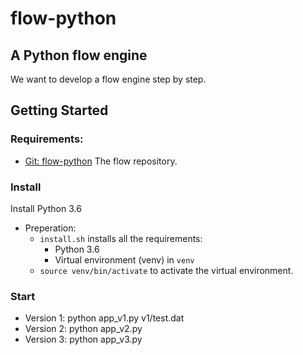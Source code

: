 # flow-python
## A Python flow engine
We want to develop a flow engine step by step.

## Getting Started

### Requirements:
* [Git: flow-python](https://github.com/enterstry/flow-python.git)
   The flow repository.

### Install
Install Python 3.6
* Preperation: 
   * `install.sh` installs all the requirements:
       * Python 3.6
       * Virtual environment (venv) in `venv`
   * `source venv/bin/activate` to activate the virtual environment.

### Start
* Version 1: python app_v1.py v1/test.dat
* Version 2: python app_v2.py
* Version 3: python app_v3.py
